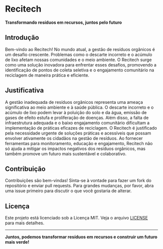 # Recitech

**Transformando resíduos em recursos, juntos pelo futuro**

## Introdução

Bem-vindo ao Recitech! No mundo atual, a gestão de resíduos orgânicos é um desafio crescente. Problemas como o descarte incorreto e o acúmulo de lixo afetam nossas comunidades e o meio ambiente. O Recitech surge como uma solução inovadora para enfrentar esses desafios, promovendo a identificação de pontos de coleta seletiva e o engajamento comunitário na reciclagem de maneira prática e eficiente.

## Justificativa

A gestão inadequada de resíduos orgânicos representa uma ameaça significativa ao meio ambiente e à saúde pública. O descarte incorreto e o acúmulo de lixo podem levar à poluição do solo e da água, emissão de gases de efeito estufa e proliferação de doenças. Além disso, a falta de infraestrutura adequada e o baixo engajamento comunitário dificultam a implementação de práticas eficazes de reciclagem. O Recitech é justificado pela necessidade urgente de soluções práticas e acessíveis que possam envolver ativamente os cidadãos na gestão de resíduos. Ao fornecer ferramentas para monitoramento, educação e engajamento, Recitech não só ajuda a mitigar os impactos negativos dos resíduos orgânicos, mas também promove um futuro mais sustentável e colaborativo.

## Contribuição

Contribuições são bem-vindas! Sinta-se à vontade para fazer um fork do repositório e enviar pull requests. Para grandes mudanças, por favor, abra uma issue primeiro para discutir o que você gostaria de alterar.

## Licença

Este projeto está licenciado sob a Licença MIT. Veja o arquivo [LICENSE](LICENSE) para mais detalhes.

---

**Juntos, podemos transformar resíduos em recursos e construir um futuro mais verde!**

